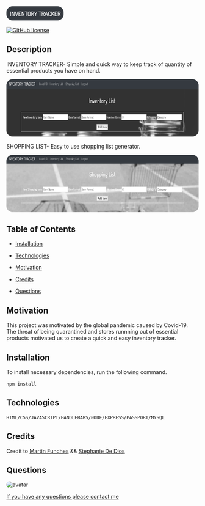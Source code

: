  <img src="./public/img/readme2.png" alt="Iventory Tracker" style="border-radius: 16px" width="150"/>

[![GitHub license](https://img.shields.io/github/license/Naereen/StrapDown.js.svg)](https://github.com/Naereen/StrapDown.js/blob/master/LICENSE)

## Description

INVENTORY TRACKER- Simple and quick way to keep track of quantity of essential products you have on hand.

<img src="./public/img/readme.png" alt="Inventory Screenshot" style="border-radius: 16px" width="600" height="150px"/>

SHOPPING LIST- Easy to use shopping list generator.

<img src="./public/img/readme1.png" alt="Shopping List Screenshot" style="border-radius: 16px" width="600" height="150px"/>



## Table of Contents

* [Installation](#Installation) 

* [Technologies](#Technologies) 

* [Motivation](#Motivation)

* [Credits](#Credits)

* [Questions](#Questions)


## Motivation


This project was motivated by the global pandemic caused by Covid-19.  The threat of being quarantined and stores runnning out of essential products motivated us to create a quick and easy inventory tracker.  


## Installation

To install necessary dependencies, run the following command.


    npm install



## Technologies

    HTML/CSS/JAVASCRIPT/HANDLEBARS/NODE/EXPRESS/PASSPORT/MYSQL


    
 
## Credits

Credit to <a href="https://www.funches.org/">Martin Funches</a> && <a href="https://github.com/stephdedios">Stephanie De Dios</a> 



## Questions


<img src="https://avatars1.githubusercontent.com/u/15513093?v=4" alt="avatar" style="border-radius: 16px" width="30"/>





 <a href="https://vartanyane.github.io/portfolioFinal/">If you have any questions please contact me</a>